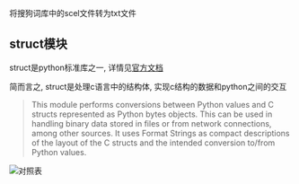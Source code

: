 将搜狗词库中的scel文件转为txt文件


## struct模块

struct是python标准库之一, 详情见[官方文档](https://docs.python.org/3/library/struct.html)

简而言之, struct是处理c语言中的结构体, 实现c结构的数据和python之间的交互

> This module performs conversions between Python values and C structs represented as Python bytes objects. 
> This can be used in handling binary data stored in files or from network connections, among other sources. 
> It uses Format Strings as compact descriptions of the layout of the C structs and the intended conversion to/from Python values.

![对照表](https://pic3.zhimg.com/80/v2-650ef480bc913fe31cfa87d67f20f046_720w.jpg)


